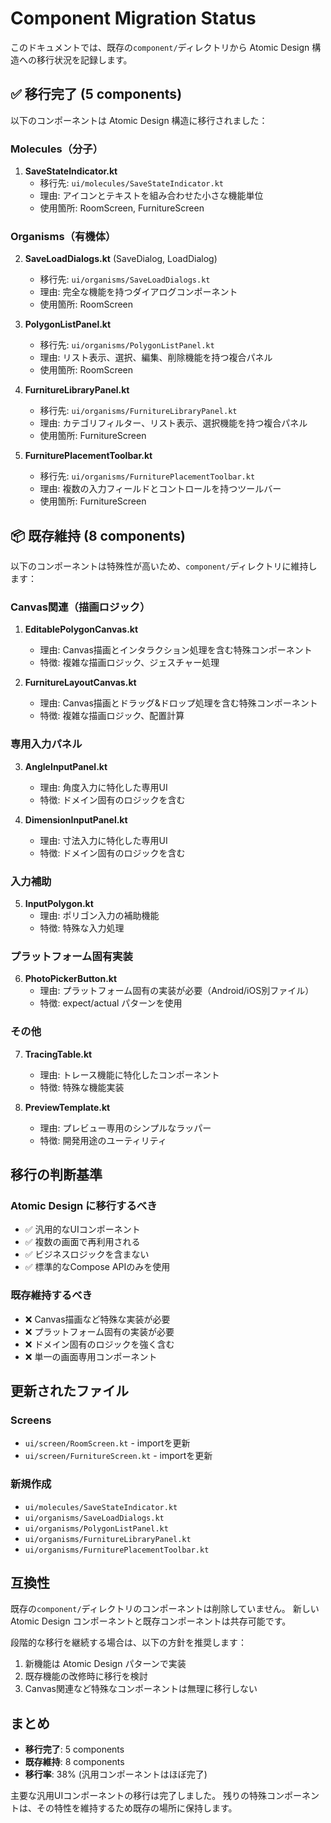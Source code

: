 # Component Migration Status

このドキュメントでは、既存の`component/`ディレクトリから Atomic Design 構造への移行状況を記録します。

## ✅ 移行完了 (5 components)

以下のコンポーネントは Atomic Design 構造に移行されました：

### Molecules（分子）
1. **SaveStateIndicator.kt**
   - 移行先: `ui/molecules/SaveStateIndicator.kt`
   - 理由: アイコンとテキストを組み合わせた小さな機能単位
   - 使用箇所: RoomScreen, FurnitureScreen

### Organisms（有機体）
2. **SaveLoadDialogs.kt** (SaveDialog, LoadDialog)
   - 移行先: `ui/organisms/SaveLoadDialogs.kt`
   - 理由: 完全な機能を持つダイアログコンポーネント
   - 使用箇所: RoomScreen

3. **PolygonListPanel.kt**
   - 移行先: `ui/organisms/PolygonListPanel.kt`
   - 理由: リスト表示、選択、編集、削除機能を持つ複合パネル
   - 使用箇所: RoomScreen

4. **FurnitureLibraryPanel.kt**
   - 移行先: `ui/organisms/FurnitureLibraryPanel.kt`
   - 理由: カテゴリフィルター、リスト表示、選択機能を持つ複合パネル
   - 使用箇所: FurnitureScreen

5. **FurniturePlacementToolbar.kt**
   - 移行先: `ui/organisms/FurniturePlacementToolbar.kt`
   - 理由: 複数の入力フィールドとコントロールを持つツールバー
   - 使用箇所: FurnitureScreen

## 📦 既存維持 (8 components)

以下のコンポーネントは特殊性が高いため、`component/`ディレクトリに維持します：

### Canvas関連（描画ロジック）
1. **EditablePolygonCanvas.kt**
   - 理由: Canvas描画とインタラクション処理を含む特殊コンポーネント
   - 特徴: 複雑な描画ロジック、ジェスチャー処理

2. **FurnitureLayoutCanvas.kt**
   - 理由: Canvas描画とドラッグ&ドロップ処理を含む特殊コンポーネント
   - 特徴: 複雑な描画ロジック、配置計算

### 専用入力パネル
3. **AngleInputPanel.kt**
   - 理由: 角度入力に特化した専用UI
   - 特徴: ドメイン固有のロジックを含む

4. **DimensionInputPanel.kt**
   - 理由: 寸法入力に特化した専用UI
   - 特徴: ドメイン固有のロジックを含む

### 入力補助
5. **InputPolygon.kt**
   - 理由: ポリゴン入力の補助機能
   - 特徴: 特殊な入力処理

### プラットフォーム固有実装
6. **PhotoPickerButton.kt**
   - 理由: プラットフォーム固有の実装が必要（Android/iOS別ファイル）
   - 特徴: expect/actual パターンを使用

### その他
7. **TracingTable.kt**
   - 理由: トレース機能に特化したコンポーネント
   - 特徴: 特殊な機能実装

8. **PreviewTemplate.kt**
   - 理由: プレビュー専用のシンプルなラッパー
   - 特徴: 開発用途のユーティリティ

## 移行の判断基準

### Atomic Design に移行するべき
- ✅ 汎用的なUIコンポーネント
- ✅ 複数の画面で再利用される
- ✅ ビジネスロジックを含まない
- ✅ 標準的なCompose APIのみを使用

### 既存維持するべき
- ❌ Canvas描画など特殊な実装が必要
- ❌ プラットフォーム固有の実装が必要
- ❌ ドメイン固有のロジックを強く含む
- ❌ 単一の画面専用コンポーネント

## 更新されたファイル

### Screens
- `ui/screen/RoomScreen.kt` - importを更新
- `ui/screen/FurnitureScreen.kt` - importを更新

### 新規作成
- `ui/molecules/SaveStateIndicator.kt`
- `ui/organisms/SaveLoadDialogs.kt`
- `ui/organisms/PolygonListPanel.kt`
- `ui/organisms/FurnitureLibraryPanel.kt`
- `ui/organisms/FurniturePlacementToolbar.kt`

## 互換性

既存の`component/`ディレクトリのコンポーネントは削除していません。
新しい Atomic Design コンポーネントと既存コンポーネントは共存可能です。

段階的な移行を継続する場合は、以下の方針を推奨します：
1. 新機能は Atomic Design パターンで実装
2. 既存機能の改修時に移行を検討
3. Canvas関連など特殊なコンポーネントは無理に移行しない

## まとめ

- **移行完了**: 5 components
- **既存維持**: 8 components
- **移行率**: 38% (汎用コンポーネントはほぼ完了)

主要な汎用UIコンポーネントの移行は完了しました。
残りの特殊コンポーネントは、その特性を維持するため既存の場所に保持します。
